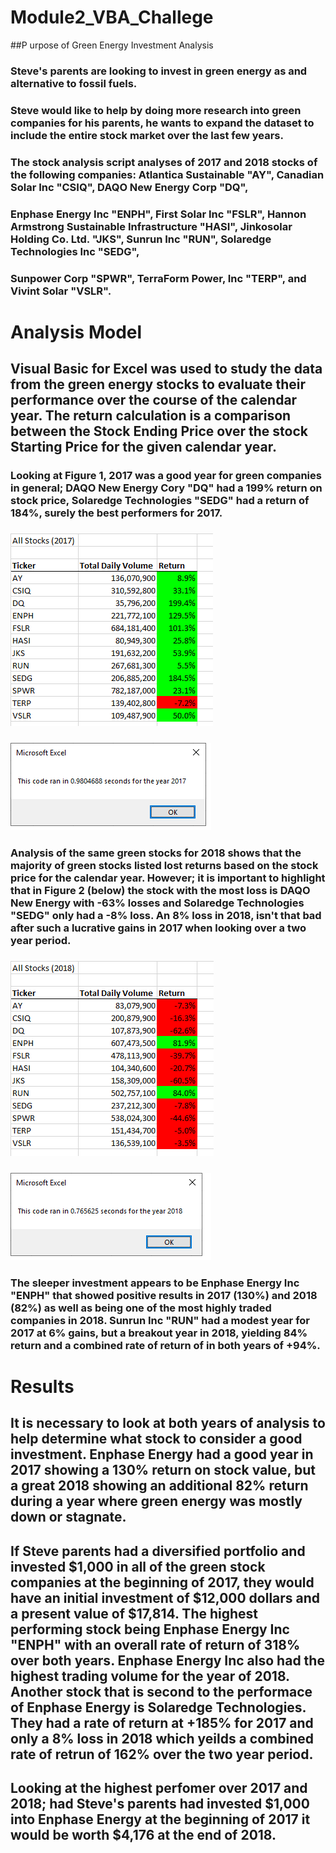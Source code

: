 # Module2_VBA_Challege

##P urpose of Green Energy Investment Analysis

### Steve's parents are looking to invest in green energy as and alternative to fossil fuels.  
### Steve would like to help by doing more research into green companies for his parents, he wants to expand the dataset to include the entire stock market over the last few years. 
### The stock analysis script analyses of 2017 and 2018 stocks of the following companies: Atlantica Sustainable "AY", Canadian Solar Inc "CSIQ", DAQO New Energy Corp "DQ",
### Enphase Energy Inc "ENPH", First Solar Inc "FSLR", Hannon Armstrong Sustainable Infrastructure "HASI", Jinkosolar Holding Co. Ltd. "JKS", Sunrun Inc "RUN", Solaredge Technologies Inc "SEDG", 
### Sunpower Corp "SPWR", TerraForm Power, Inc "TERP", and Vivint Solar "VSLR".

# Analysis Model

## Visual Basic for Excel was used to study the data from the green energy stocks to evaluate their performance over the course of the calendar year.  The return calculation is a comparison between the Stock Ending Price over the stock Starting Price for the given calendar year.

### Looking at Figure 1, 2017 was a good year for green companies in general; DAQO New Energy Cory "DQ" had a 199% return on stock price, Solaredge Technologies "SEDG" had a return of 184%, surely the best performers for 2017.
### ![Figure 1 - Yearly performance of Green Stocks for 2017](https://github.com/ASCHEET/Module2_VBA_Challege/blob/main/Resources/2017_analysis.png?raw=true)
### ![Figure 2 shows the time it took for the refactor analysis in excel](https://github.com/ASCHEET/Module2_VBA_Challege/blob/main/Resources/2017_timer.png?raw=true)
### Analysis of the same green stocks for 2018 shows that the majority of green stocks listed lost returns based on the stock price for the calendar year.  However; it is important to highlight that in Figure 2 (below) the stock with the most loss is DAQO New Energy with -63% losses and Solaredge Technologies "SEDG" only had a -8% loss.  An 8% loss in 2018, isn't that bad after such a lucrative gains in 2017 when looking over a two year period.
### ![Figure 3 - Yearly performance of Green Stocks for 2018](https://github.com/ASCHEET/Module2_VBA_Challege/blob/main/Resources/2018_analysis.png?raw=true)
### ![Figure 4 shows the time it took for the refactor analysis in excel for 2018](https://github.com/ASCHEET/Module2_VBA_Challege/blob/main/Resources/2018_timer.png?raw=true)
### The sleeper investment appears to be Enphase Energy Inc "ENPH" that showed positive results in 2017 (130%) and 2018 (82%) as well as being one of the most highly traded companies in 2018.  Sunrun Inc "RUN" had a modest year for 2017 at 6% gains, but a breakout year in 2018, yielding 84% return and a combined rate of return of  in both years of +94%.

# Results
## It is necessary to look at both years of analysis to help determine what stock to consider a good investment.  Enphase Energy had a good year in 2017 showing a 130% return on stock value, but a great 2018 showing an additional 82% return during a year where green energy was mostly down or stagnate.  
## If Steve parents had a diversified portfolio and invested $1,000 in all of the green stock companies at the beginning of 2017, they would have an initial investment of $12,000 dollars and a present value of $17,814.  The highest performing stock being Enphase Energy Inc "ENPH" with an overall rate of return of 318% over both years.  Enphase Energy Inc also had the highest trading volume for the year of 2018.  Another stock that is second to the performace of Enphase Energy is Solaredge Technologies.  They had a rate of return at +185% for 2017 and only a 8% loss in 2018 which yeilds a combined rate of retrun of 162% over the two year period.
## Looking at the highest perfomer over 2017 and 2018; had Steve's parents had invested $1,000 into Enphase Energy at the beginning of 2017 it would be worth $4,176 at the end of 2018.
